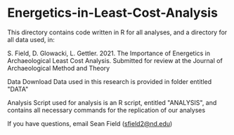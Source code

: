 # Energetics-in-Least-Cost-Analysis

This directory contains code written in R for all analyses, and a directory for all data used, in:

 S. Field, D. Glowacki, L. Gettler. 2021. The Importance of Energetics in Archaeological Least Cost Analysis. Submitted for review at the Journal of Archaeological Method and Theory
 
Data Download
Data used in this research is provided in folder entitled "DATA"

Analysis
Script used for analysis is an R script, entitled "ANALYSIS", and contains all necessary commands for the replication of our analyses

If you have questions, email Sean Field (sfield2@nd.edu)
